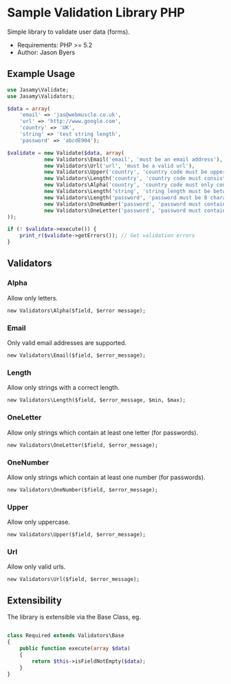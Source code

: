 Sample Validation Library PHP
=============================

Simple library to validate user data (forms).

- Requirements: PHP >= 5.2
- Author: Jason Byers

Example Usage
-------------

```php
use Jasamy\Validate;
use Jasamy\Validators;

$data = array(
    'email' => 'jas@webmuscle.co.uk',
    'url' => 'http://www.google.com',
    'country' => 'UK',
    'string' => 'test string length',
    'password' => 'abcdE904');

$validate = new Validate($data, array(
            new Validators\Email('email', 'must be an email address'),
            new Validators\Url('url', 'must be a valid url'),
            new Validators\Upper('country', 'country code must be uppercase'),
            new Validators\Length('country', 'country code must consist of 2 letters', 2, 2),
            new Validators\Alpha('country', 'country code must only contain letters'),
            new Validators\Length('string', 'string length must be between 5 and 20 characters', 5, 20),
            new Validators\Length('password', 'password must be 8 characters long', 8, 8),
            new Validators\OneNumber('password', 'password must contain at least one number'),
            new Validators\OneLetter('password', 'password must contain at least on letter'),
));

if (! $validate->execute()) {
    print_r($validate->getErrors()); // Get validation errors
}
```

Validators
----------

### Alpha

Allow only letters.

    new Validators\Alpha($field, $error message);

### Email

Only valid email addresses are supported.

    new Validators\Email($field, $error_message);

### Length

Allow only strings with a correct length.

    new Validators\Length($field, $error_message, $min, $max);

### OneLetter

Allow only strings which contain at least one letter (for passwords).

    new Validators\OneLetter($field, $error_message);

### OneNumber

Allow only strings which contain at least one number (for passwords).

    new Validators\OneNumber($field, $error_message);

### Upper

Allow only uppercase.

    new Validators\Upper($field, $error_message);

### Url

Allow only valid urls.

    new Validators\Url($field, $error_message);


Extensibility
-------------

The library is extensible via the Base Class, eg.

```php

class Required extends Validators\Base
{
    public function execute(array $data)
    {
        return $this->isFieldNotEmpty($data);
    }
}
```